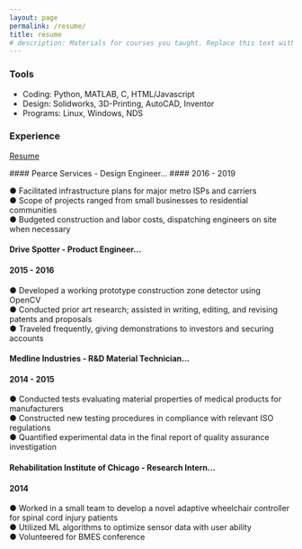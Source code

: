 ```yaml
---
layout: page
permalink: /resume/
title: resume
# description: Materials for courses you taught. Replace this text with your description.
---
```

### Tools

* Coding: Python, MATLAB, C, HTML/Javascript
* Design: Solidworks, 3D-Printing, AutoCAD, Inventor
* Programs: Linux, Windows, NDS

### Experience
<p>
  <a href=""></a><div class=""></div>
  <a href="/assets/pdf/resume.pdf"><div class="color-button">Resume</div></a>
</p>
#### Pearce Services - Design Engineer...
#### <su>2016 - 2019</su>

● Facilitated infrastructure plans for major metro ISPs and carriers<br>
● Scope of projects ranged from small businesses to residential communities<br>
● Budgeted construction and labor costs, dispatching engineers on site when necessary

#### Drive Spotter - Product Engineer...
#### <su>2015 - 2016</su>

● Developed a working prototype construction zone detector using OpenCV<br>
● Conducted prior art research; assisted in writing, editing, and revising patents and proposals<br>
● Traveled frequently, giving demonstrations to investors and securing accounts

#### Medline Industries - R&D Material Technician...
#### <su>2014 - 2015</su>

● Conducted tests evaluating material properties of medical products for manufacturers<br>
● Constructed new testing procedures in compliance with relevant ISO regulations<br>
● Quantified experimental data in the final report of quality assurance investigation

#### Rehabilitation Institute of Chicago - Research Intern...
#### <su>2014</su>

● Worked in a small team to develop a novel adaptive wheelchair controller for spinal cord injury patients<br>
● Utilized ML algorithms to optimize sensor data with user ability<br>
● Volunteered for BMES conference
